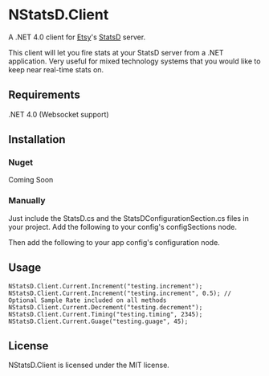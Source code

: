 # NStatsD.Client

A .NET 4.0 client for [Etsy](http://etsy.com)'s [StatsD](https://github.com/etsy/statsd) server.

This client will let you fire stats at your StatsD server from a .NET application. Very useful for mixed technology systems that you would like to keep near real-time stats on.

## Requirements
.NET 4.0 (Websocket support)

## Installation

### Nuget

Coming Soon

### Manually

Just include the StatsD.cs and the StatsDConfigurationSection.cs files in your project. 
Add the following to your config's configSections node.
	<section name="statsD" type="NStatsD.StatsDConfigurationSection, NStatsD.Client" />
Then add the following to your app config's configuration node.
	<statsD>
		<server host="localhost" port="8125" />
	</statsD>

## Usage

	NStatsD.Client.Current.Increment("testing.increment");
	NStatsD.Client.Current.Increment("testing.increment", 0.5); // Optional Sample Rate included on all methods
	NStatsD.Client.Current.Decrement("testing.decrement");
	NStatsD.Client.Current.Timing("testing.timing", 2345);
	NStatsD.Client.Current.Guage("testing.guage", 45);
	
# License

NStatsD.Client is licensed under the MIT license.

